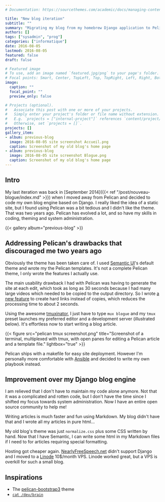 ```yaml
---
# Documentation: https://sourcethemes.com/academic/docs/managing-content/

title: "New blog iteration"
subtitle: ""
summary: "Migrating my blog from my homebrew Django application to Pelican, the static site generator written in Python."
authors: []
tags: ["sysadmin", "prog"]
categories: ["informatique"]
date: 2016-08-05
lastmod: 2016-08-05
featured: false
draft: false

# Featured image
# To use, add an image named `featured.jpg/png` to your page's folder.
# Focal points: Smart, Center, TopLeft, Top, TopRight, Left, Right, BottomLeft, Bottom, BottomRight.
image:
  caption: ""
  focal_point: ""
  preview_only: false

# Projects (optional).
#   Associate this post with one or more of your projects.
#   Simply enter your project's folder or file name without extension.
#   E.g. `projects = ["internal-project"]` references `content/project/deep-learning/index.md`.
#   Otherwise, set `projects = []`.
projects: []
gallery_item:
- album: previous-blog
  image: 2016-08-05 site screenshot Accueil.png
  caption: Screenshot of my old blog's home page
- album: previous-blog
  image: 2016-08-05 site screenshot Blogue.png
  caption: Screenshot of my old blog's home page
---
```


## Intro

My last iteration was back in
[September 2014]({{< ref "/post/nouveau-blogue/index.md" >}})
when I moved away from Pelican and decided to code my own blog engine
based on Django. I really liked the idea of a static site, but I found
using Pelican was a bit tedious and I didn't like the theme. That was
two years ago. Pelican has evolved a lot, and so have my skills in
coding, theming and system administration.

{{< gallery album="previous-blog" >}}


## Addressing Pelican's drawbacks that discouraged me two years ago

Obviously the theme has been taken care of. I used
[Semantic UI](http://semantic-ui.com/)'s default theme and wrote my the
Pelican templates. It's not a complete Pelican theme, I only wrote the
features I actually use.

The main usability drawback I had with Pelican was having to generate
the site at each edit, which took as long as 30 seconds because I had
many large videos which needed to be copied to the output directory. So
I wrote
[a new feature](https://github.com/getpelican/pelican/issues/1982) to
create hard links instead of copies, which reduces the processing time
to about 2 seconds.

Using the awesome
[tmuxinator](https://github.com/tmuxinator/tmuxinator), I just have to
type `mux blogue` and my `tmux` preset launches my preferred editor and
a development server (illustrated below). It's effortless now to start
writing a blog article.

{{< figure src="pelican tmux screenshot.png" title="Screenshot of a terminal, multiplexed with tmux, with open panes for editing a Pelican article and a template file." lightbox="true" >}}

Pelican ships with a makefile for easy site deployment. However I'm
personally more comfortable with [Ansible](https://www.ansible.com/) and
decided to write my own playbook instead.

## Improvement over my Django blog engine

I am relieved that I don't have to maintain my code alone anymore. Not
that it was a complicated and rotten code, but I don't have the time
since I shifted my focus towards system administration. Now I have an
entire open source community to help me!

Writing articles is much faster and fun using Markdown. My blog didn't
have that and I wrote all my articles in pure html...

My old blog's theme was just `normalize.css` plus some CSS written by
hand. Now that I have Semantic, I can write some html in my Markdown
files if I need to for articles requiring special formatting.

Hosting got cheaper again.
[NearlyFreeSpeech.net](https://www.nearlyfreespeech.net/) didn't support
Django and I moved to a [Linode](https://www.linode.com/) 10$/month
VPS. Linode worked great, but a VPS is overkill for such a small blog.

## Inspirations

* The [pelican-bootstrap3](https://github.com/getpelican/pelican-themes/tree/master/pelican-bootstrap3) theme
* [`cat /dev/brain`](http://www.coglib.com/~icordasc/blog/)
